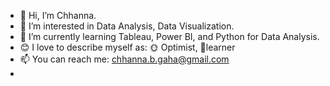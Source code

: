 - 👋 Hi, I’m Chhanna.
- 👀 I’m interested in Data Analysis, Data Visualization.
- 🌱 I’m currently learning Tableau, Power BI, and Python for Data Analysis.
- :blush: I love to describe myself as: :sun_with_face: Optimist, :baby:learner
- 📫 You can reach me: chhanna.b.gaha@gmail.com
- 
<!---
ChhannaGaha/ChhannaGaha is a ✨ special ✨ repository because its `README.md` (this file) appears on your GitHub profile.
You can click the Preview link to take a look at your changes.
--->
